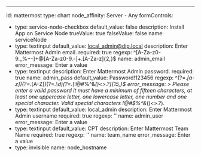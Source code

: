 ---
id: mattermost
type: chart
node_affinity: Server - Any
formControls:
- type: service-node-checkbox
  default_value: false
  description: Install App on Service Node
  trueValue: true
  falseValue: false
  name: serviceNode
- type: textinput
  default_value: local_admin@dip.local
  description: Enter Mattermost Admin email.
  required: true
  regexp: ^[A-Za-z0-9._%+-]+@[A-Za-z0-9.-]+\.[A-Za-z]{2,}$
  name: admin_email
  error_message: Enter a value
- type: textinput
  description: Enter Mattermost Admin password.
  required: true
  name: admin_pass
  default_value: Password!123456
  regexp: ^(?=.*[a-z])(?=.*[A-Z])(?=.*\d)(?=.*[!@#$%^&*()<>.?])[A-Za-z\d!@#$%^&*()<>.?]{15,}$
  error_message: >
    Please enter a vaild password it must have a minimum of fifteen characters,
    at least one uppercase letter, one lowercase letter, one number and one special
    character.  Valid special characters !@#$%^&*()<>.?).
- type: textinput
  default_value: local_admin
  description: Enter Mattermost Admin username
  required: true
  regexp: ''
  name: admin_user
  error_message: Enter a value
- type: textinput
  default_value: CPT
  description: Enter Mattermost Team Name
  required: true
  regexp: ''
  name: team_name
  error_message: Enter a value
- type: invisible
  name: node_hostname
  